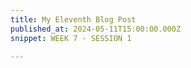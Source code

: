 ```yaml
---
title: My Eleventh Blog Post
published_at: 2024-05-11T15:00:00.000Z
snippet: WEEK 7 - SESSION 1

---
```







<!-- # This is h1

## This is h2

_underline_

**bold** -->
